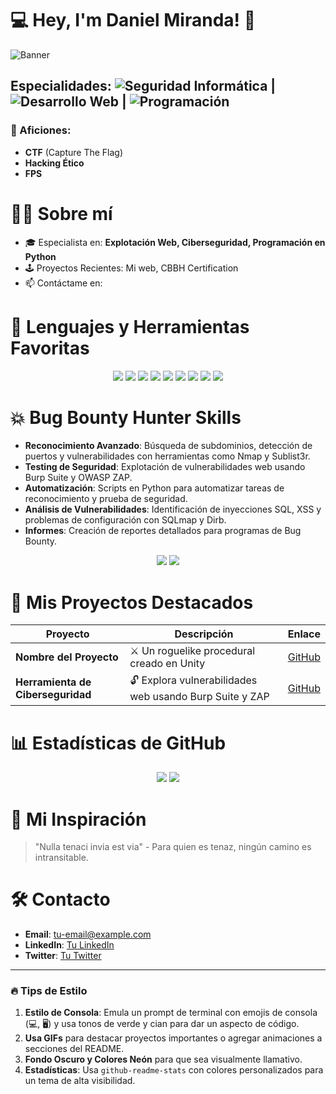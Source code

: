 # 💻 Hey, I'm Daniel Miranda! 👾

![Banner](https://i.giphy.com/media/v1.Y2lkPTc5MGI3NjExMWY5aXBrd2toaG12ZXZ0dDBmMWRyamtnaXhkd2RvMHk4cmRkbWVociZlcD12MV9pbnRlcm5hbF9naWZfYnlfaWQmY3Q9Zw/kJ1iL1ZQIyibu/giphy-downsized-large.gif)

## Especialidades: ![Seguridad Informática](https://img.shields.io/badge/-Seguridad-34eb8f?style=for-the-badge) | ![Desarrollo Web](https://img.shields.io/badge/-Desarrollo_Web-34cceb?style=for-the-badge) | ![Programación](https://img.shields.io/badge/-Programación-eb34d2?style=for-the-badge)

### 👾 Aficiones:
- **CTF** (Capture The Flag)
- **Hacking Ético**
- **FPS**

# 🧑‍💻 Sobre mí
- 🎓 Especialista en: **Explotación Web, Ciberseguridad, Programación en Python**
- 🕹️ Proyectos Recientes: Mi web, CBBH Certification
- 📫 Contáctame en:

# 🔧 Lenguajes y Herramientas Favoritas
<p align="center">
  <img src="https://img.shields.io/badge/-Python-000?logo=python&logoColor=34eb98&style=for-the-badge" />
  <img src="https://img.shields.io/badge/-JavaScript-000?logo=javascript&logoColor=34cceb&style=for-the-badge" />
  <img src="https://img.shields.io/badge/-Linux-000?logo=linux&logoColor=ff34cb&style=for-the-badge" />
  <img src="https://img.shields.io/badge/-Burp_Suite-000?logo=burp-suite&logoColor=orange&style=for-the-badge" />
  <img src="https://img.shields.io/badge/-OWASP_ZAP-000?logo=owasp&logoColor=34cceb&style=for-the-badge" />
  <img src="https://img.shields.io/badge/-SQLmap-000?logo=sqlite&logoColor=34eb98&style=for-the-badge" />
  <img src="https://img.shields.io/badge/-Nmap-000?logo=nmap&logoColor=ff34cb&style=for-the-badge" />
  <img src="https://img.shields.io/badge/-Sublist3r-000?logo=python&logoColor=34eb98&style=for-the-badge" />
  <img src="https://img.shields.io/badge/-Dirb-000?logo=gnu-bash&logoColor=34cceb&style=for-the-badge" />
</p>


# 💥 Bug Bounty Hunter Skills 
- **Reconocimiento Avanzado**: Búsqueda de subdominios, detección de puertos y vulnerabilidades con herramientas como Nmap y Sublist3r.
- **Testing de Seguridad**: Explotación de vulnerabilidades web usando Burp Suite y OWASP ZAP.
- **Automatización**: Scripts en Python para automatizar tareas de reconocimiento y prueba de seguridad.
- **Análisis de Vulnerabilidades**: Identificación de inyecciones SQL, XSS y problemas de configuración con SQLmap y Dirb.
- **Informes**: Creación de reportes detallados para programas de Bug Bounty.

<p align="center">
  <img src="https://github-readme-stats.vercel.app/api?username=tu-usuario&show_icons=true&theme=highcontrast&title_color=34eb98&text_color=c9d1d9&icon_color=ff34cb&bg_color=000000" />
  <img src="https://github-readme-stats.vercel.app/api/top-langs/?username=tu-usuario&layout=compact&theme=highcontrast&title_color=34eb98&text_color=c9d1d9&bg_color=000000" />
</p>


# 🚀 Mis Proyectos Destacados
| Proyecto                          | Descripción                                                         | Enlace   |
|-----------------------------------|---------------------------------------------------------------------|----------|
| **Nombre del Proyecto**           | ⚔️ Un roguelike procedural creado en Unity                         | [GitHub](#) |
| **Herramienta de Ciberseguridad** | 🔓 Explora vulnerabilidades web usando Burp Suite y ZAP             | [GitHub](#) |

# 📊 Estadísticas de GitHub
<p align="center">
  <img src="https://github-readme-stats.vercel.app/api?username=tu-usuario&show_icons=true&theme=highcontrast&title_color=34eb8f&text_color=c9d1d9&icon_color=34cceb&bg_color=000000" />
  <img src="https://github-readme-stats.vercel.app/api/top-langs/?username=tu-usuario&layout=compact&theme=highcontrast&title_color=34eb8f&text_color=c9d1d9&bg_color=000000" />
</p>

# 🎯 Mi Inspiración
> "Nulla tenaci invia est via" - Para quien es tenaz, ningún camino es intransitable.

# 🛠️ Contacto
- **Email**: [tu-email@example.com](mailto:tu-email@example.com)
- **LinkedIn**: [Tu LinkedIn](#)
- **Twitter**: [Tu Twitter](#)

---

### 🔥 Tips de Estilo
1. **Estilo de Consola**: Emula un prompt de terminal con emojis de consola (💻, 🖥️) y usa tonos de verde y cian para dar un aspecto de código.
2. **Usa GIFs** para destacar proyectos importantes o agregar animaciones a secciones del README.
3. **Fondo Oscuro y Colores Neón** para que sea visualmente llamativo.
4. **Estadísticas**: Usa `github-readme-stats` con colores personalizados para un tema de alta visibilidad.
